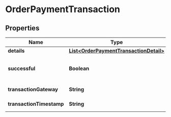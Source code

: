 
# OrderPaymentTransaction

## Properties
Name | Type | Description | Notes
------------ | ------------- | ------------- | -------------
**details** | [**List&lt;OrderPaymentTransactionDetail&gt;**](OrderPaymentTransactionDetail.md) | Details |  [optional]
**successful** | **Boolean** | True if the transaction was successful |  [optional]
**transactionGateway** | **String** | Transaction gateway |  [optional]
**transactionTimestamp** | **String** | Transaction date/time |  [optional]



